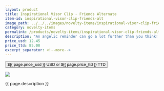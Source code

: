 ```yaml
---
layout: product
title: Inspirational Visor Clip - Friends Alternate
item-id: inspirational-visor-clip-friends-alt
image_path: ../../../images/novelty-items/inspirational-visor-clip-friends-alt.jpg
category: novelty-items
permalink: /products/novelty-items/inspirational-visor-clip-friends-alt/
description: "An angelic reminder can go a lot further than you think! Our Friends Don't Let Friends Visor Clip is a great way to remind your loved ones to always drive safely."
price_usd: 12.45
price_ttd: 85.00
excerpt_separator: <!--more-->
---
```


<button class="bg-blue-500 hover:bg-blue-700 text-white font-bold my-2 py-2 px-4 w-full snipcart-add-item" 
data-item-id="{{ page.item-id }}" 
data-item-price="{{page.price_usd}}"
data-item-url="{{ site.url }}/{{ page.category }}"
data-item-description="{{ page.description }}"
data-item-image="{{ page.image_path }}"
data-item-name="{{ page.title }}"
data-item-categories="{{ page.category }}">
${{ page.price_usd }} USD or ${{ page.price_ttd }} TTD
</button>

<!--more-->
<div class="flex flex-wrap">
  <div class="w-64 p-4 h-auto">
    <a data-fancybox="gallery" href="{{ page.image_path }}"><img src="{{ page.image_path }}"></a>
  </div>
  <div class="sm:flex-1">
    <p class="p-4 text-gray-700">
      {{ page.description }}
    </p>
  </div>
</div>